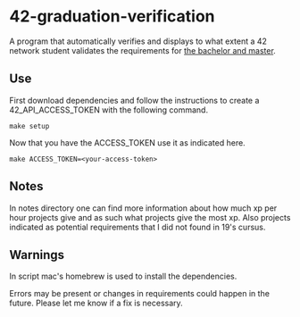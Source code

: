 # 42-graduation-verification
A program that automatically verifies and displays to what extent a 42 network student validates the requirements for [the bachelor and master](https://meta.intra.42.fr/articles/19-requirements).

## Use

First download dependencies and follow the instructions to create a 42_API_ACCESS_TOKEN with the following command.
```
make setup
```

Now that you have the ACCESS_TOKEN use it as indicated here.
```
make ACCESS_TOKEN=<your-access-token>
```
## Notes

In notes directory one can find more information about how much xp per hour projects give and as such what projects give the most xp. Also projects indicated as potential requirements that I did not found in 19's cursus.

## Warnings
In script mac's homebrew is used to install the dependencies.

Errors may be present or changes in requirements could happen in the future. Please let me know if a fix is necessary.

